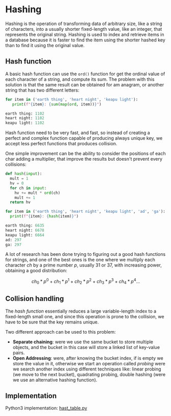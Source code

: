 # Hashing

Hashing is the operation of transforming data of arbitrary size, like a string of characters, into a usually shorter fixed-length value, like an integer, that represents the original string. Hashing is used to index and retrieve items in a database because it is faster to find the item using the shorter hashed key than to find it using the original value.

## Hash function

A basic hash function can use the `ord()` function for get the ordinal value of each character of a string, and compute its sum. The problem with this solution is that the same result can be obtained for am anagram, or another string that has two different letters:

```python
for item in ('earth thing', 'heart night', 'keapu light'):
   print(f"{item}: {sum(map(ord, item))}")

earth thing: 1102
heart night: 1102
keapu light: 1102
```

Hash function need to be very fast, and fast, so instead of creating a perfect and complex function capable of producing always unique key, we accept less perfect functions that produces collision.

One simple improvement can be the ability to consider the positions of each char adding a multiplier, that improve the results but doesn't prevent every collisions:

```python
def hash(input):
  mult = 1
  hv = 0
  for ch in input:
    hv += mult * ord(ch)
    mult += 1
  return hv

for item in ('earth thing', 'heart night', 'keapu light', 'ad', 'ga'):
  print(f"{item}: {hash(item)}")

earth thing: 6635
heart night: 6678
keapu light: 6664
ad: 297
ga: 297
```

A lot of research has been done trying to figuring out a good hash functions for strings, and one of the best ones is the one where we multiply each character $ch$ by a prime number $p$, usually 31 or 37, with increasing power, obtaining a good distribution:

$$ch_0 * p^0 + ch_1 * p^1 + ch_2 * p^2 + ch_3 * p^3 + ch_4 * p^4 ... $$

## Collision handling

The _hash function_ essentially reduces a large variable-length index to a fixed-length small one, and since this operation is prone to the collision, we have to be sure that the key remains unique.

Two different approach can be used to this problem:

- **Separate chaining**: were we use the same bucket to store multiple objects, and the bucket in this case will store a linked list of key-value pairs.
- **Open Addressing**: were, after knowing the bucket index, if is empty we store the value in it, otherwise we start an operation called _probing_ were we search another index using different techniques like: linear probing (we move to the next bucket), quadrating probing, double hashing (were we use an alternative hashing function). 



## Implementation

Python3 implementation: [hast_table.py](../solutions/hast_table.py)
